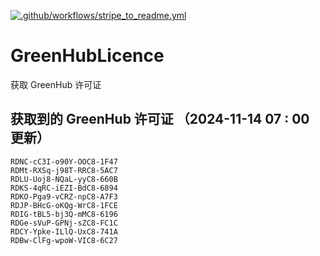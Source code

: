 [![.github/workflows/stripe_to_readme.yml](https://github.com/zjx-kimi/GreenHubLicence/actions/workflows/stripe_to_readme.yml/badge.svg)](https://github.com/zjx-kimi/GreenHubLicence/actions/workflows/stripe_to_readme.yml)
# GreenHubLicence
获取 GreenHub 许可证
## 获取到的 GreenHub 许可证 （2024-11-14 07 : 00 更新）
```
RDNC-cC3I-o90Y-OOC8-1F47
RDMt-RXSq-j98T-RRC8-5AC7
RDLU-Uoj8-NQaL-yyC8-660B
RDKS-4qRC-iEZI-BdC8-6894
RDKO-Pga9-vCRZ-npC8-A7F3
RDJP-BHcG-oKQg-WrC8-1FCE
RDIG-tBL5-bj3Q-mMC8-6196
RDGe-sVuP-GPNj-sZC8-FC1C
RDCY-Ypke-ILlQ-UxC8-741A
RDBw-ClFg-wpoW-VIC8-6C27
```
